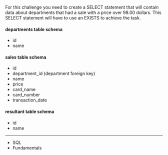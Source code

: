 For this challenge you need to create a SELECT statement that will contain data about departments that had a sale with a price over 98.00 dollars. This SELECT statement will have to use an EXISTS to achieve the task.

#### departments table schema
- id
- name

#### sales table schema
- id
- department_id (department foreign key)
- name
- price
- card_name
- card_number
- transaction_date
#### resultant table schema
- id
- name

---

- SQL
- Fundamentals
